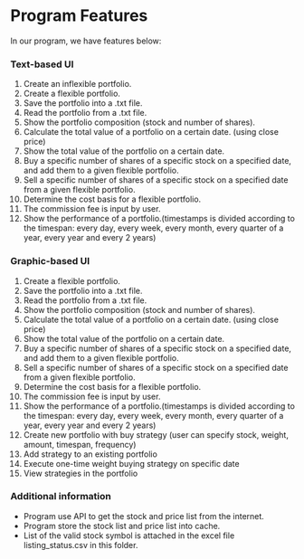 # Program Features
In our program, we have features below:

### Text-based UI
1. Create an inflexible portfolio.
2. Create a flexible portfolio.
3. Save the portfolio into a .txt file.
4. Read the portfolio from a .txt file.
5. Show the portfolio composition (stock and number of shares).
6. Calculate the total value of a portfolio on a certain date. (using close price)
7. Show the total value of the portfolio on a certain date.
8. Buy a specific number of shares of a specific stock on a specified date, and add them to 
   a given flexible portfolio.
9. Sell a specific number of shares of a specific stock on a specified date from a given flexible 
   portfolio.
10. Determine the cost basis for a flexible portfolio.
11. The commission fee is input by user.
12. Show the performance of a portfolio.(timestamps is divided according to the timespan: every 
    day, every week, every month, every quarter of a year, every year and every 2 years)

### Graphic-based UI
1. Create a flexible portfolio.
2. Save the portfolio into a .txt file.
3. Read the portfolio from a .txt file.
4. Show the portfolio composition (stock and number of shares).
5. Calculate the total value of a portfolio on a certain date. (using close price)
6. Show the total value of the portfolio on a certain date.
7. Buy a specific number of shares of a specific stock on a specified date, and add them to
   a given flexible portfolio.
8. Sell a specific number of shares of a specific stock on a specified date from a given flexible
   portfolio.
9. Determine the cost basis for a flexible portfolio.
10. The commission fee is input by user.
11. Show the performance of a portfolio.(timestamps is divided according to the timespan: every
    day, every week, every month, every quarter of a year, every year and every 2 years)
12. Create new portfolio with buy strategy (user can specify stock, weight, amount, timespan, frequency)
13. Add strategy to an existing portfolio
14. Execute one-time weight buying strategy on specific date
15. View strategies in the portfolio

### Additional information
- Program use API to get the stock and price list from the internet.
- Program store the stock list and price list into cache.
- List of the valid stock symbol is attached in the excel file listing_status.csv in this folder.
